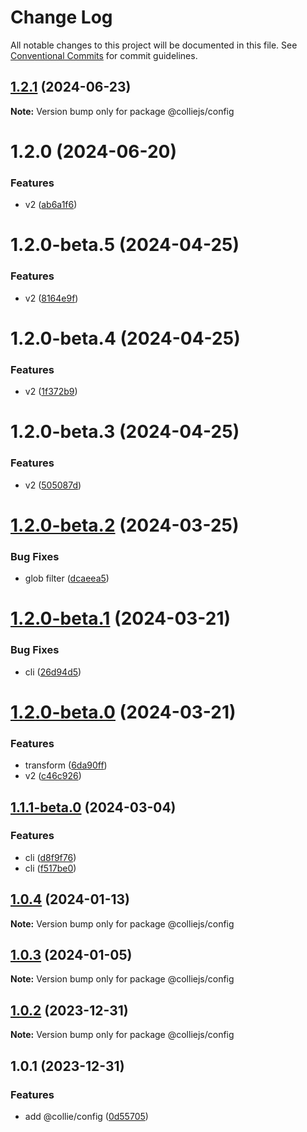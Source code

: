 # Change Log

All notable changes to this project will be documented in this file. See [Conventional Commits](https://conventionalcommits.org) for commit guidelines.

## [1.2.1](https://github.com/colliejs/colliejs/compare/@colliejs/config@1.2.0...@colliejs/config@1.2.1) (2024-06-23)

**Note:** Version bump only for package @colliejs/config

# 1.2.0 (2024-06-20)

### Features

- v2 ([ab6a1f6](https://github.com/colliejs/colliejs/commit/ab6a1f6aeaee1310cfbfd838ba3354fd64fe035e))

# 1.2.0-beta.5 (2024-04-25)

### Features

- v2 ([8164e9f](https://github.com/colliejs/colliejs/commit/8164e9fcaba5bb8786fb9172e4f9e7a8178ba2f6))

# 1.2.0-beta.4 (2024-04-25)

### Features

- v2 ([1f372b9](https://github.com/colliejs/colliejs/commit/1f372b9b9c55a33893a0743aef1e4c24488657aa))

# 1.2.0-beta.3 (2024-04-25)

### Features

- v2 ([505087d](https://github.com/colliejs/colliejs/commit/505087da313647eab7bafe72b571c5d6f0df34e1))

# [1.2.0-beta.2](https://github.com/colliejs/colliejs/compare/@colliejs/config@1.2.0-beta.1...@colliejs/config@1.2.0-beta.2) (2024-03-25)

### Bug Fixes

- glob filter ([dcaeea5](https://github.com/colliejs/colliejs/commit/dcaeea5e9d25b7a97278f3e735df0aa417d2991e))

# [1.2.0-beta.1](https://github.com/colliejs/colliejs/compare/@colliejs/config@1.2.0-beta.0...@colliejs/config@1.2.0-beta.1) (2024-03-21)

### Bug Fixes

- cli ([26d94d5](https://github.com/colliejs/colliejs/commit/26d94d5f097fc019696f26675f43c993d3457170))

# [1.2.0-beta.0](https://github.com/colliejs/colliejs/compare/@colliejs/config@1.1.1-beta.0...@colliejs/config@1.2.0-beta.0) (2024-03-21)

### Features

- transform ([6da90ff](https://github.com/colliejs/colliejs/commit/6da90ffbb670ce63283e057271043c9acd680f7b))
- v2 ([c46c926](https://github.com/colliejs/colliejs/commit/c46c92691f6b4a46c10274d400c061990a5475a9))

## [1.1.1-beta.0](https://github.com/colliejs/colliejs/compare/@colliejs/config@1.0.4...@colliejs/config@1.1.1-beta.0) (2024-03-04)

### Features

- cli ([d8f9f76](https://github.com/colliejs/colliejs/commit/d8f9f76d9c0c62710efef9d15cf17ac010f0410b))
- cli ([f517be0](https://github.com/colliejs/colliejs/commit/f517be0075bb9c8ec8381877cabe7b3e4e87cce6))

## [1.0.4](https://github.com/colliejs/colliejs/compare/@colliejs/config@1.0.3...@colliejs/config@1.0.4) (2024-01-13)

**Note:** Version bump only for package @colliejs/config

## [1.0.3](https://github.com/colliejs/colliejs/compare/@colliejs/config@1.0.2...@colliejs/config@1.0.3) (2024-01-05)

**Note:** Version bump only for package @colliejs/config

## [1.0.2](https://github.com/colliejs/colliejs/compare/@colliejs/config@1.0.1...@colliejs/config@1.0.2) (2023-12-31)

**Note:** Version bump only for package @colliejs/config

## 1.0.1 (2023-12-31)

### Features

- add @collie/config ([0d55705](https://github.com/colliejs/colliejs/commit/0d557053167164c4481fd576ab585bc68de29cab))
